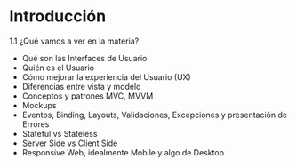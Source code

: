 # Introducción

1.1 ¿Qué vamos a ver en la materia?

* Qué son las Interfaces de Usuario
* Quién es el Usuario
* Cómo mejorar la experiencia del Usuario (UX)
* Diferencias entre vista y modelo
* Conceptos y patrones MVC, MVVM
* Mockups
* Eventos, Binding, Layouts, Validaciones, Excepciones y presentación de Errores
* Stateful vs Stateless
* Server Side vs Client Side
* Responsive Web, idealmente Mobile y algo de Desktop
